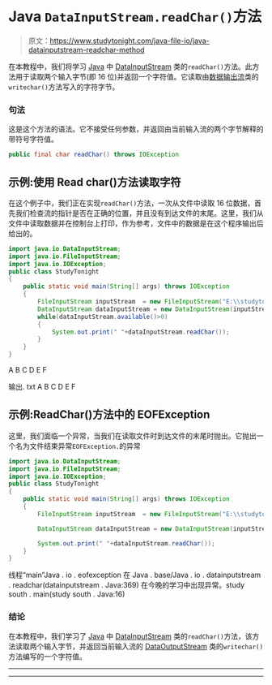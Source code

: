 # Java `DataInputStream.readChar()`方法

> 原文：<https://www.studytonight.com/java-file-io/java-datainputstream-readchar-method>

在本教程中，我们将学习 [Java](https://www.studytonight.com/java/) 中 [DataInputStream](https://www.studytonight.com/java-file-io/java-datainputstream-class) 类的`readChar()`方法。此方法用于读取两个输入字节(即 16 位)并返回一个字符值。它读取由[数据输出流](https://www.studytonight.com/java-file-io/java-dataoutputstream-class)类的`writechar()`方法写入的字符字节。

### 句法

这是这个方法的语法。它不接受任何参数，并返回由当前输入流的两个字节解释的带符号字符值。

```java
public final char readChar() throws IOException
```

## 示例:使用 Read char()方法读取字符

在这个例子中，我们正在实现`readChar()`方法，一次从文件中读取 16 位数据，首先我们检查流的指针是否在正确的位置，并且没有到达文件的末尾。这里，我们从文件中读取数据并在控制台上打印，作为参考，文件中的数据是在这个程序输出后给出的。

```java
import java.io.DataInputStream;
import java.io.FileInputStream;
import java.io.IOException;
public class StudyTonight 
{
	public static void main(String[] args) throws IOException 
	{ 
		FileInputStream inputStream  = new FileInputStream("E:\\studytonight\\output.txt"); 
		DataInputStream dataInputStream = new DataInputStream(inputStream); 
		while(dataInputStream.available()>0)
		{	           
            System.out.print(" "+dataInputStream.readChar());  
        }  
	}  
}
```

A B C D E F

输出. txt
A B C D E F

## 示例:ReadChar()方法中的 EOFException

这里，我们面临一个异常，当我们在读取文件时到达文件的末尾时抛出。它抛出一个名为文件结束异常`EOFException.`的异常

```java
import java.io.DataInputStream;
import java.io.FileInputStream;
import java.io.IOException;
public class StudyTonight 
{
	public static void main(String[] args) throws IOException 
	{ 
		FileInputStream inputStream  = new FileInputStream("E:\\studytonight\\output.txt"); 

		DataInputStream dataInputStream = new DataInputStream(inputStream); 

		System.out.print(" "+dataInputStream.readChar());          
	}  
}
```

线程“main”Java . io . eofexception
在 Java . base/Java . io . datainputstream . readchar(datainputstream . Java:369)
在今晚的学习中出现异常。study south . main(study south . Java:16)

### 结论

在本教程中，我们学习了 [Java](https://www.studytonight.com/java/) 中 [DataInputStream](https://www.studytonight.com/java-file-io/java-datainputstream-class) 类的`readChar()`方法，该方法读取两个输入字节，并返回当前输入流的 [DataOutputStream](https://www.studytonight.com/java-file-io/java-dataoutputstream-class) 类的`writechar()`方法编写的一个字符值。

* * *

* * *